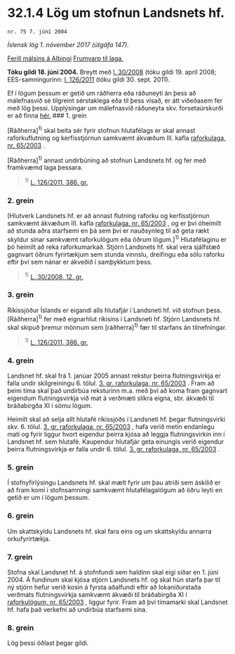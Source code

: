 # 32.1.4 Lög um stofnun Landsnets hf.

`nr. 75 7. júní 2004`

_Íslensk lög 1. nóvember 2017 (útgáfa 147)._

[Ferill málsins á Alþingi](https://www.althingi.is/thingstorf/thingmalalistar-eftir-thingum/ferill/?ltg=130&mnr=737)
[Frumvarp til laga.](https://www.althingi.is/altext/130/s/1097.html)

**Tóku gildi 18. júní 2004.**
Breytt með
[l. 30/2008](https://althingi.is/altext/stjt/2008.030.html) (tóku gildi 19. apríl 2008;
EES-samningurinn:
[l. 126/2011](https://althingi.is/altext/stjt/2011.126.html) (tóku gildi 30. sept. 2011).

Ef í lögum þessum er getið um ráðherra eða ráðuneyti án þess að málefnasvið sé tilgreint sérstaklega eða til þess vísað, er átt viðeðasem fer með lög þessi. Upplýsingar um málefnasvið ráðuneyta skv. forsetaúrskurði er að finna [hér.](2017015.md) ### 1. grein

[Ráðherra]<sup>1)</sup> skal beita sér fyrir stofnun hlutafélags er skal annast raforkuflutning og kerfisstjórnun samkvæmt ákvæðum III. kafla [raforkulaga, nr. 65/2003](2003065.md) .

[Ráðherra]<sup>1)</sup> annast undirbúning að stofnun Landsnets hf. og fer með framkvæmd laga þessara.

> <sup>1)</sup> [L. 126/2011, 386. gr.](https://althingi.is/altext/stjt/2011.126.html)

### 2. grein

[Hlutverk Landsnets hf. er að annast flutning raforku og kerfisstjórnun samkvæmt ákvæðum III. kafla [raforkulaga, nr. 65/2003](2003065.md) , og er því óheimilt að stunda aðra starfsemi en þá sem því er nauðsynleg til að geta rækt skyldur sínar samkvæmt raforkulögum eða öðrum lögum.]<sup>1)</sup> Hlutafélaginu er þó heimilt að reka raforkumarkað. Stjórn Landsnets hf. skal vera sjálfstæð gagnvart öðrum fyrirtækjum sem stunda vinnslu, dreifingu eða sölu raforku eftir því sem nánar er ákveðið í samþykktum þess.

> <sup>1)</sup> [L. 30/2008, 12. gr.](https://althingi.is/altext/stjt/2008.030.html#G12)

### 3. grein

Ríkissjóður Íslands er eigandi alls hlutafjár í Landsneti hf. við stofnun þess. [Ráðherra]<sup>1)</sup> fer með eignarhlut ríkisins í Landsneti hf. Stjórn Landsnets hf. skal skipuð þremur mönnum sem [ráðherra]<sup>1)</sup> fær til starfans án tilnefningar.

> <sup>1)</sup> [L. 126/2011, 386. gr.](https://althingi.is/altext/stjt/2011.126.html)

### 4. grein

Landsnet hf. skal frá 1. janúar 2005 annast rekstur þeirra flutningsvirkja er falla undir skilgreiningu 6. tölul. [3. gr. raforkulaga, nr. 65/2003](2003065.md#G3) . Fram að þeim tíma skal það undirbúa reksturinn m.a. með því að koma fram gagnvart eigendum flutningsvirkja við mat á verðmæti slíkra eigna, sbr. ákvæði til bráðabirgða XI í sömu lögum.

Heimilt skal að selja allt hlutafé ríkissjóðs í Landsneti hf. þegar flutningsvirki skv. 6. tölul. [3. gr. raforkulaga, nr. 65/2003](2003065.md#G3) , hafa verið metin endanlegu mati og fyrir liggur hvort eigendur þeirra kjósa að leggja flutningsvirkin inn í Landsnet hf. sem hlutafé. Kaupendur hlutafjár geta einungis verið eigendur þeirra flutningsvirkja er falla undir 6. tölul. [3. gr. raforkulaga, nr. 65/2003](2003065.md#G3) .

### 5. grein

Í stofnyfirlýsingu Landsnets hf. skal mælt fyrir um þau atriði sem áskilið er að fram komi í stofnsamningi samkvæmt hlutafélagalögum að öðru leyti en getið er um í lögum þessum.

### 6. grein

Um skattskyldu Landsnets hf. skal fara eins og um skattskyldu annarra orkufyrirtækja.

### 7. grein

Stofna skal Landsnet hf. á stofnfundi sem haldinn skal eigi síðar en 1. júní 2004. Á fundinum skal kjósa stjórn Landsnets hf. og skal hún starfa þar til ný stjórn hefur verið kosin á fyrsta aðalfundi eftir að lokaniðurstaða verðmats flutningsvirkja samkvæmt ákvæði til bráðabirgða XI í [raforkulögum, nr. 65/2003](2003065.md) , liggur fyrir. Fram að því tímamarki skal Landsnet hf. hafa það verkefni að undirbúa starfsemi sína.

### 8. grein

Lög þessi öðlast þegar gildi.
